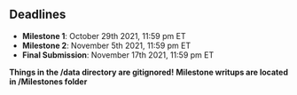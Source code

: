 ## Deadlines

- **Milestone 1**: October 29th 2021, 11:59 pm ET
- **Milestone 2**: November 5th 2021, 11:59 pm ET
- **Final Submission**: November 17th 2021, 11:59 pm ET

**Things in the /data directory are gitignored!**
**Milestone writups are located in /Milestones folder**
